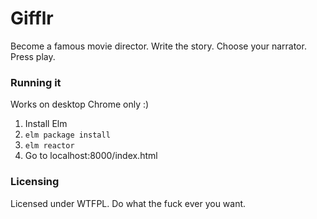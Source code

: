# Gifflr

Become a famous movie director. Write the story. Choose your narrator. Press play.

### Running it

Works on desktop Chrome only :)

1. Install Elm
2. `elm package install`
3. `elm reactor`
4. Go to localhost:8000/index.html

### Licensing

Licensed under WTFPL. Do what the fuck ever you want.



